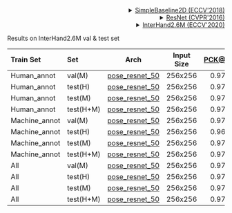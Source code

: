 <!-- [ALGORITHM] -->

<details>
<summary align="right"><a href="http://openaccess.thecvf.com/content_ECCV_2018/html/Bin_Xiao_Simple_Baselines_for_ECCV_2018_paper.html">SimpleBaseline2D (ECCV'2018)</a></summary>

```bibtex
@inproceedings{xiao2018simple,
  title={Simple baselines for human pose estimation and tracking},
  author={Xiao, Bin and Wu, Haiping and Wei, Yichen},
  booktitle={Proceedings of the European conference on computer vision (ECCV)},
  pages={466--481},
  year={2018}
}
```

</details>

<!-- [BACKBONE] -->

<details>
<summary align="right"><a href="http://openaccess.thecvf.com/content_cvpr_2016/html/He_Deep_Residual_Learning_CVPR_2016_paper.html">ResNet (CVPR'2016)</a></summary>

```bibtex
@inproceedings{he2016deep,
  title={Deep residual learning for image recognition},
  author={He, Kaiming and Zhang, Xiangyu and Ren, Shaoqing and Sun, Jian},
  booktitle={Proceedings of the IEEE conference on computer vision and pattern recognition},
  pages={770--778},
  year={2016}
}
```

</details>

<!-- [DATASET] -->

<details>
<summary align="right"><a href="https://link.springer.com/content/pdf/10.1007/978-3-030-58565-5_33.pdf">InterHand2.6M (ECCV'2020)</a></summary>

```bibtex
@InProceedings{Moon_2020_ECCV_InterHand2.6M,
author = {Moon, Gyeongsik and Yu, Shoou-I and Wen, He and Shiratori, Takaaki and Lee, Kyoung Mu},
title = {InterHand2.6M: A Dataset and Baseline for 3D Interacting Hand Pose Estimation from a Single RGB Image},
booktitle = {European Conference on Computer Vision (ECCV)},
year = {2020}
}
```

</details>

Results on InterHand2.6M val & test set

|Train Set| Set | Arch  | Input Size | PCK@0.2 |  AUC  |  EPE  | ckpt    | log     |
| :--- | :--- | :--------: | :--------: | :------: | :------: | :------: |:------: |:------: |
|Human_annot|val(M)| [pose_resnet_50](/configs/hand/2d_kpt_sview_rgb_img/topdown_heatmap/interhand2d/res50_interhand2d_human_256x256.py) | 256x256 | 0.973 | 0.828 | 5.15 | [ckpt](https://download.openmmlab.com/mmpose/hand/resnet/res50_interhand2d_256x256_human-77b27d1a_20201029.pth) | [log](https://download.openmmlab.com/mmpose/hand/resnet/res50_interhand2d_256x256_human_20201029.log.json) |
|Human_annot|test(H)| [pose_resnet_50](/configs/hand/2d_kpt_sview_rgb_img/topdown_heatmap/interhand2d/res50_interhand2d_human_256x256.py) | 256x256 | 0.973 | 0.826 | 5.27 | [ckpt](https://download.openmmlab.com/mmpose/hand/resnet/res50_interhand2d_256x256_human-77b27d1a_20201029.pth) | [log](https://download.openmmlab.com/mmpose/hand/resnet/res50_interhand2d_256x256_human_20201029.log.json) |
|Human_annot|test(M)| [pose_resnet_50](/configs/hand/2d_kpt_sview_rgb_img/topdown_heatmap/interhand2d/res50_interhand2d_human_256x256.py) | 256x256 | 0.975 | 0.841 | 4.90 | [ckpt](https://download.openmmlab.com/mmpose/hand/resnet/res50_interhand2d_256x256_human-77b27d1a_20201029.pth) | [log](https://download.openmmlab.com/mmpose/hand/resnet/res50_interhand2d_256x256_human_20201029.log.json) |
|Human_annot|test(H+M)| [pose_resnet_50](/configs/hand/2d_kpt_sview_rgb_img/topdown_heatmap/interhand2d/res50_interhand2d_human_256x256.py) | 256x256 | 0.975 | 0.839 | 4.97 | [ckpt](https://download.openmmlab.com/mmpose/hand/resnet/res50_interhand2d_256x256_human-77b27d1a_20201029.pth) | [log](https://download.openmmlab.com/mmpose/hand/resnet/res50_interhand2d_256x256_human_20201029.log.json) |
|Machine_annot|val(M)| [pose_resnet_50](/configs/hand/2d_kpt_sview_rgb_img/topdown_heatmap/interhand2d/res50_interhand2d_machine_256x256.py) | 256x256 | 0.970 | 0.824 | 5.39 | [ckpt](https://download.openmmlab.com/mmpose/hand/resnet/res50_interhand2d_256x256_machine-8f3efe9a_20201102.pth) | [log](https://download.openmmlab.com/mmpose/hand/resnet/res50_interhand2d_256x256_machine_20201102.log.json) |
|Machine_annot|test(H)| [pose_resnet_50](/configs/hand/2d_kpt_sview_rgb_img/topdown_heatmap/interhand2d/res50_interhand2d_machine_256x256.py) | 256x256 | 0.969 | 0.821 | 5.52 | [ckpt](https://download.openmmlab.com/mmpose/hand/resnet/res50_interhand2d_256x256_machine-8f3efe9a_20201102.pth) | [log](https://download.openmmlab.com/mmpose/hand/resnet/res50_interhand2d_256x256_machine_20201102.log.json) |
|Machine_annot|test(M)| [pose_resnet_50](/configs/hand/2d_kpt_sview_rgb_img/topdown_heatmap/interhand2d/res50_interhand2d_machine_256x256.py) | 256x256 | 0.972 | 0.838 | 5.03 | [ckpt](https://download.openmmlab.com/mmpose/hand/resnet/res50_interhand2d_256x256_machine-8f3efe9a_20201102.pth) | [log](https://download.openmmlab.com/mmpose/hand/resnet/res50_interhand2d_256x256_machine_20201102.log.json) |
|Machine_annot|test(H+M)| [pose_resnet_50](/configs/hand/2d_kpt_sview_rgb_img/topdown_heatmap/interhand2d/res50_interhand2d_machine_256x256.py) | 256x256 | 0.972 | 0.837 | 5.11 | [ckpt](https://download.openmmlab.com/mmpose/hand/resnet/res50_interhand2d_256x256_machine-8f3efe9a_20201102.pth) | [log](https://download.openmmlab.com/mmpose/hand/resnet/res50_interhand2d_256x256_machine_20201102.log.json) |
|All|val(M)| [pose_resnet_50](/configs/hand/2d_kpt_sview_rgb_img/topdown_heatmap/interhand2d/res50_interhand2d_all_256x256.py) | 256x256 | 0.977 | 0.840 | 4.66 | [ckpt](https://download.openmmlab.com/mmpose/hand/resnet/res50_interhand2d_256x256_all-78cc95d4_20201102.pth) | [log](https://download.openmmlab.com/mmpose/hand/resnet/res50_interhand2d_256x256_all_20201102.log.json) |
|All|test(H)| [pose_resnet_50](/configs/hand/2d_kpt_sview_rgb_img/topdown_heatmap/interhand2d/res50_interhand2d_all_256x256.py) | 256x256 | 0.979 | 0.839 | 4.65 | [ckpt](https://download.openmmlab.com/mmpose/hand/resnet/res50_interhand2d_256x256_all-78cc95d4_20201102.pth) | [log](https://download.openmmlab.com/mmpose/hand/resnet/res50_interhand2d_256x256_all_20201102.log.json) |
|All|test(M)| [pose_resnet_50](/configs/hand/2d_kpt_sview_rgb_img/topdown_heatmap/interhand2d/res50_interhand2d_all_256x256.py) | 256x256 | 0.979 | 0.838 | 4.42 | [ckpt](https://download.openmmlab.com/mmpose/hand/resnet/res50_interhand2d_256x256_all-78cc95d4_20201102.pth) | [log](https://download.openmmlab.com/mmpose/hand/resnet/res50_interhand2d_256x256_all_20201102.log.json) |
|All|test(H+M)| [pose_resnet_50](/configs/hand/2d_kpt_sview_rgb_img/topdown_heatmap/interhand2d/res50_interhand2d_all_256x256.py) | 256x256 | 0.979 | 0.851 | 4.46 | [ckpt](https://download.openmmlab.com/mmpose/hand/resnet/res50_interhand2d_256x256_all-78cc95d4_20201102.pth) | [log](https://download.openmmlab.com/mmpose/hand/resnet/res50_interhand2d_256x256_all_20201102.log.json) |
